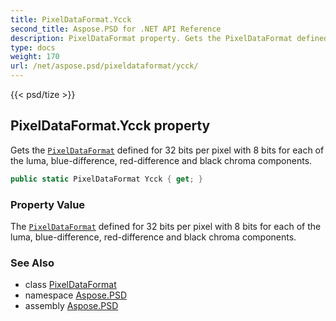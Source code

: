 ```yaml
---
title: PixelDataFormat.Ycck
second_title: Aspose.PSD for .NET API Reference
description: PixelDataFormat property. Gets the PixelDataFormat defined for 32 bits per pixel with 8 bits for each of the luma bluedifference reddifference and black chroma components
type: docs
weight: 170
url: /net/aspose.psd/pixeldataformat/ycck/
---
```

{{< psd/tize >}}
## PixelDataFormat.Ycck property

Gets the [`PixelDataFormat`](../) defined for 32 bits per pixel with 8 bits for each of the luma, blue-difference, red-difference and black chroma components.

```csharp
public static PixelDataFormat Ycck { get; }
```

### Property Value

The [`PixelDataFormat`](../) defined for 32 bits per pixel with 8 bits for each of the luma, blue-difference, red-difference and black chroma components.

### See Also

* class [PixelDataFormat](../)
* namespace [Aspose.PSD](../../pixeldataformat/)
* assembly [Aspose.PSD](../../../)


